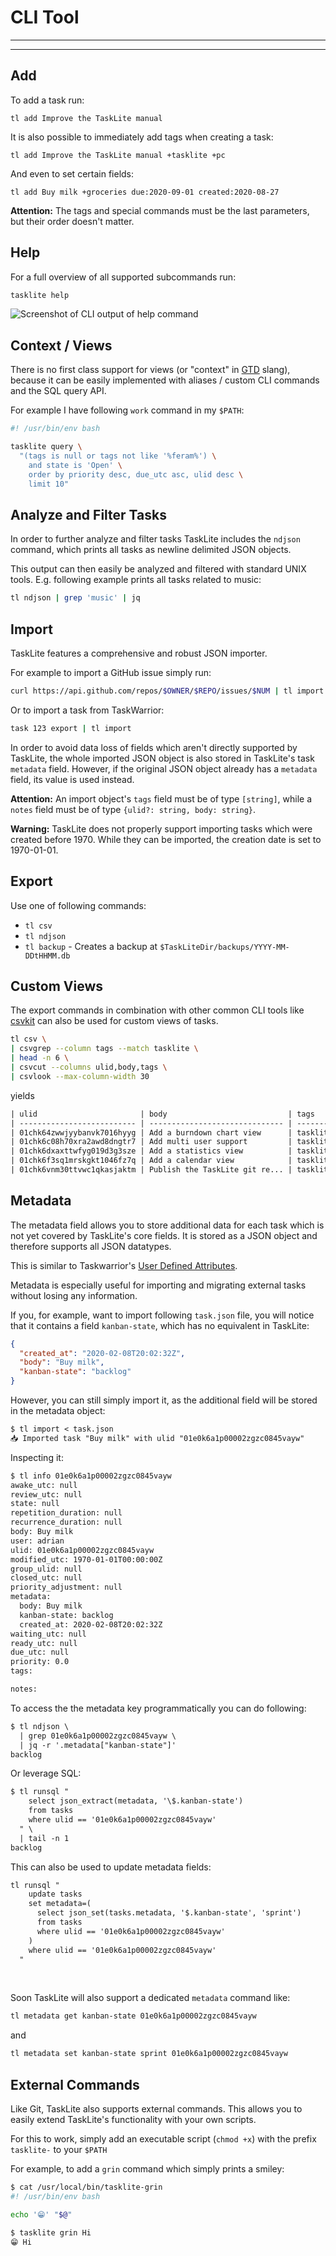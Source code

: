 # CLI Tool

---
<!-- toc -->
---


## Add

To add a task run:

```shell
tl add Improve the TaskLite manual
```

It is also possible to immediately add tags when creating a task:

```shell
tl add Improve the TaskLite manual +tasklite +pc
```

And even to set certain fields:

```shell
tl add Buy milk +groceries due:2020-09-01 created:2020-08-27
```

**Attention:**
The tags and special commands must be the last parameters,
but their order doesn't matter.


## Help

For a full overview of all supported subcommands run:

```sh
tasklite help
```

![Screenshot of CLI output of `help` command](../images/help.svg)


## Context / Views

There is no first class support for views (or "context" in [GTD] slang),
because it can be easily implemented with aliases / custom CLI commands
and the SQL query API.

[GTD]: https://en.wikipedia.org/wiki/Getting_Things_Done

For example I have following `work` command in my `$PATH`:

```bash
#! /usr/bin/env bash

tasklite query \
  "(tags is null or tags not like '%feram%') \
    and state is 'Open' \
    order by priority desc, due_utc asc, ulid desc \
    limit 10"
```


## Analyze and Filter Tasks

In order to further analyze and filter tasks TaskLite includes the
`ndjson` command, which prints all tasks as newline delimited JSON objects.

This output can then easily be analyzed and filtered with standard UNIX tools.
E.g. following example prints all tasks related to music:

```sh
tl ndjson | grep 'music' | jq
```


## Import

TaskLite features a comprehensive and robust JSON importer.

For example to import a GitHub issue simply run:

```sh
curl https://api.github.com/repos/$OWNER/$REPO/issues/$NUM | tl import
```

Or to import a task from TaskWarrior:

```sh
task 123 export | tl import
```

In order to avoid data loss of fields which aren't directly
supported by TaskLite, the whole imported JSON object is also stored
in TaskLite's task `metadata` field.
However, if the original JSON object already has a `metadata` field,
its value is used instead.

**Attention:**
An import object's `tags` field must be of type `[string]`,
while a `notes` field must be of type `{ulid?: string, body: string}`.

**Warning:**
TaskLite does not properly support importing tasks
which were created before 1970.
While they can be imported, the creation date is set to 1970-01-01.


## Export

Use one of following commands:

- `tl csv`
- `tl ndjson`
- `tl backup` - Creates a backup at `$TaskLiteDir/backups/YYYY-MM-DDtHHMM.db`


## Custom Views

The export commands in combination with other common CLI tools like
[csvkit] can also be used for custom views of tasks.

[csvkit]: https://csvkit.readthedocs.io

```sh
tl csv \
| csvgrep --column tags --match tasklite \
| head -n 6 \
| csvcut --columns ulid,body,tags \
| csvlook --max-column-width 30
```

yields

```txt
| ulid                       | body                           | tags     |
| -------------------------- | ------------------------------ | -------- |
| 01chk64zwwjyybanvk7016hyyg | Add a burndown chart view      | tasklite |
| 01chk6c08h70xra2awd8dngtr7 | Add multi user support         | tasklite |
| 01chk6dxaxttwfyg019d3g3sze | Add a statistics view          | tasklite |
| 01chk6f3sq1mrskgkt1046fz7q | Add a calendar view            | tasklite |
| 01chk6vnm30ttvwc1qkasjaktm | Publish the TaskLite git re... | tasklite |
```


## Metadata

The metadata field allows you to store additional data for each task
which is not yet covered by TaskLite's core fields.
It is stored as a JSON object and therefore supports all JSON datatypes.

This is similar to Taskwarrior's
[User Defined Attributes](https://taskwarrior.org/docs/udas.html).

Metadata is especially useful for importing and migrating external tasks
without losing any information.

If you, for example, want to import following `task.json` file,
you will notice that it contains a field `kanban-state`, which has
no equivalent in TaskLite:

```json
{
  "created_at": "2020-02-08T20:02:32Z",
  "body": "Buy milk",
  "kanban-state": "backlog"
}
```

However, you can still simply import it, as the additional field
will be stored in the metadata object:

```txt
$ tl import < task.json
📥 Imported task "Buy milk" with ulid "01e0k6a1p00002zgzc0845vayw"
```

Inspecting it:

```txt
$ tl info 01e0k6a1p00002zgzc0845vayw
awake_utc: null
review_utc: null
state: null
repetition_duration: null
recurrence_duration: null
body: Buy milk
user: adrian
ulid: 01e0k6a1p00002zgzc0845vayw
modified_utc: 1970-01-01T00:00:00Z
group_ulid: null
closed_utc: null
priority_adjustment: null
metadata:
  body: Buy milk
  kanban-state: backlog
  created_at: 2020-02-08T20:02:32Z
waiting_utc: null
ready_utc: null
due_utc: null
priority: 0.0
tags:

notes:
```

To access the the metadata key programmatically you can do following:

```txt
$ tl ndjson \
  | grep 01e0k6a1p00002zgzc0845vayw \
  | jq -r '.metadata["kanban-state"]'
backlog
```

Or leverage SQL:

```txt
$ tl runsql "
    select json_extract(metadata, '\$.kanban-state')
    from tasks
    where ulid == '01e0k6a1p00002zgzc0845vayw'
  " \
  | tail -n 1
backlog
```

This can also be used to update metadata fields:

```txt
tl runsql "
    update tasks
    set metadata=(
      select json_set(tasks.metadata, '$.kanban-state', 'sprint')
      from tasks
      where ulid == '01e0k6a1p00002zgzc0845vayw'
    )
    where ulid == '01e0k6a1p00002zgzc0845vayw'
  "
```

&nbsp;

Soon TaskLite will also support a dedicated `metadata` command like:

```sh
tl metadata get kanban-state 01e0k6a1p00002zgzc0845vayw
```

and

```sh
tl metadata set kanban-state sprint 01e0k6a1p00002zgzc0845vayw
```


## External Commands

Like Git, TaskLite also supports external commands.
This allows you to easily extend TaskLite's functionality with your own scripts.

For this to work, simply add an executable script (`chmod +x`)
with the prefix `tasklite-` to your `$PATH`

For example, to add a `grin` command which simply prints a smiley:

```sh
$ cat /usr/local/bin/tasklite-grin
#! /usr/bin/env bash

echo '😁' "$@"

$ tasklite grin Hi
😁 Hi
```
